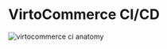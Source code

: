 # VirtoCommerce CI/CD
![virtocommerce ci anatomy](https://user-images.githubusercontent.com/7566324/48889096-603fa680-ee3d-11e8-846f-6e68ae40b27f.png)

